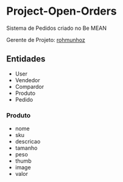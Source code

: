 # Project-Open-Orders
Sistema de Pedidos criado no Be MEAN

Gerente de Projeto: [rohmunhoz](https://github.com/rohmunhoz)

## Entidades

- User
- Vendedor
- Compardor
- Produto
- Pedido

### Produto

- nome
- sku
- descricao
- tamanho
- peso
- thumb
- image
- valor